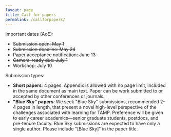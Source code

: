 ```yaml
---
layout: page
title: Call for papers
permalink: /callforpapers/
---
```


Important dates (AoE):
- ~~Submission open: May 1~~
- ~~Submission deadline: May 24~~
- ~~Paper acceptance notification: June 13~~ 
- ~~Camera-ready due: July 1~~
- Workshop: July 10

Submission types:
- **Short papers**: 4 pages. Appendix is allowed with no page limit, included in the same document as main text. Paper can be work submitted to or accepted by other conferences or journals.
- **"Blue Sky" papers**: We seek "Blue Sky" submissions, recommended 2-4 pages in length, that present a novel high-level perspective of the challenges associated with learning for TAMP. Preference will be given to early career academics—senior graduate students, postdocs, and pre-tenure faculty. Blue Sky submissions are expected to have only a single author. Please include "[Blue Sky]" in the paper title.
